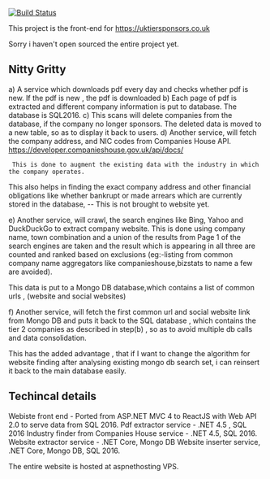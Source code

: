 [![Build Status](https://dev.azure.com/rrohithr/UKTiersponsors%20webapp/_apis/build/status/rohithnair.tier2ui?branchName=master)](https://dev.azure.com/rrohithr/UKTiersponsors%20webapp/_build/latest?definitionId=1&branchName=master)


This project is the front-end for https://uktiersponsors.co.uk

Sorry i haven't open sourced the entire project yet.

Nitty Gritty
--------------------------------

a) A service which downloads pdf every day and checks whether pdf is new. If the pdf is new , the pdf is downloaded
b) Each page of pdf is extracted and different company information is put to database. The database is SQL2016.
c) This scans will delete companies from the database, if the company no longer sponsors. The deleted data is moved to a new table, so as to display it back to users.
d) Another service, will fetch the company address, and NIC codes from Companies House API.
       https://developer.companieshouse.gov.uk/api/docs/
     
     This is done to augment the existing data with the industry in which the company operates. 
   
   This also helps in finding the exact company address and other financial obligations like whether bankrupt or made arrears which are currently stored in the database, 
        -- This is not brought to website yet. 
        
 e) Another service, will crawl, the search engines like Bing, Yahoo and DuckDuckGo to extract company website. This is done using company name, town combination and a union of the results from Page 1 of the search engines are taken and the result which is appearing in all three are counted and ranked based on exclusions (eg:-listing from common company name aggregators like companieshouse,bizstats to name a few are avoided).

 This data is put to a Mongo DB database,which contains a list of common urls , (website and social websites)
 
 f) Another service, will fetch the first common url and social website link from Mongo DB and puts it back to the SQL database , which contains the tier 2 companies as described in step(b) , so as to avoid multiple db calls and data consolidation.
 
   This has the added advantage , that if I want to change the algorithm for website finding after analysing existing mongo db search set, i can reinsert it back to the main database easily.
   
Techincal details
-------------------------------------------
Webiste front end   -  Ported from ASP.NET MVC 4 to ReactJS with Web API 2.0 to serve data from SQL 2016.
Pdf extractor service  - .NET 4.5 , SQL 2016
Industry finder from Companies House service - .NET 4.5, SQL 2016.
Website extractor service - .NET Core, Mongo DB
Website inserter service, .NET Core, Mongo DB, SQL 2016.

The entire website is hosted at aspnethosting VPS.






 
 
        
      
  
     
  
